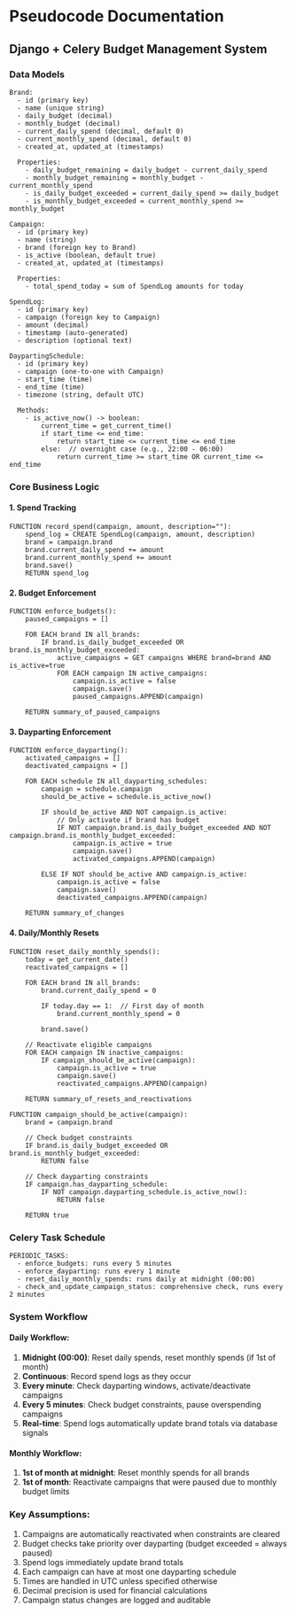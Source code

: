 # Pseudocode Documentation
## Django + Celery Budget Management System

### Data Models

```
Brand:
  - id (primary key)
  - name (unique string)
  - daily_budget (decimal)
  - monthly_budget (decimal)
  - current_daily_spend (decimal, default 0)
  - current_monthly_spend (decimal, default 0)
  - created_at, updated_at (timestamps)
  
  Properties:
    - daily_budget_remaining = daily_budget - current_daily_spend
    - monthly_budget_remaining = monthly_budget - current_monthly_spend
    - is_daily_budget_exceeded = current_daily_spend >= daily_budget
    - is_monthly_budget_exceeded = current_monthly_spend >= monthly_budget

Campaign:
  - id (primary key)
  - name (string)
  - brand (foreign key to Brand)
  - is_active (boolean, default true)
  - created_at, updated_at (timestamps)
  
  Properties:
    - total_spend_today = sum of SpendLog amounts for today

SpendLog:
  - id (primary key)
  - campaign (foreign key to Campaign)
  - amount (decimal)
  - timestamp (auto-generated)
  - description (optional text)

DaypartingSchedule:
  - id (primary key)
  - campaign (one-to-one with Campaign)
  - start_time (time)
  - end_time (time)
  - timezone (string, default UTC)
  
  Methods:
    - is_active_now() -> boolean:
        current_time = get_current_time()
        if start_time <= end_time:
            return start_time <= current_time <= end_time
        else:  // overnight case (e.g., 22:00 - 06:00)
            return current_time >= start_time OR current_time <= end_time
```

### Core Business Logic

#### 1. Spend Tracking
```
FUNCTION record_spend(campaign, amount, description=""):
    spend_log = CREATE SpendLog(campaign, amount, description)
    brand = campaign.brand
    brand.current_daily_spend += amount
    brand.current_monthly_spend += amount
    brand.save()
    RETURN spend_log
```

#### 2. Budget Enforcement
```
FUNCTION enforce_budgets():
    paused_campaigns = []
    
    FOR EACH brand IN all_brands:
        IF brand.is_daily_budget_exceeded OR brand.is_monthly_budget_exceeded:
            active_campaigns = GET campaigns WHERE brand=brand AND is_active=true
            FOR EACH campaign IN active_campaigns:
                campaign.is_active = false
                campaign.save()
                paused_campaigns.APPEND(campaign)
    
    RETURN summary_of_paused_campaigns
```

#### 3. Dayparting Enforcement
```
FUNCTION enforce_dayparting():
    activated_campaigns = []
    deactivated_campaigns = []
    
    FOR EACH schedule IN all_dayparting_schedules:
        campaign = schedule.campaign
        should_be_active = schedule.is_active_now()
        
        IF should_be_active AND NOT campaign.is_active:
            // Only activate if brand has budget
            IF NOT campaign.brand.is_daily_budget_exceeded AND NOT campaign.brand.is_monthly_budget_exceeded:
                campaign.is_active = true
                campaign.save()
                activated_campaigns.APPEND(campaign)
        
        ELSE IF NOT should_be_active AND campaign.is_active:
            campaign.is_active = false
            campaign.save()
            deactivated_campaigns.APPEND(campaign)
    
    RETURN summary_of_changes
```

#### 4. Daily/Monthly Resets
```
FUNCTION reset_daily_monthly_spends():
    today = get_current_date()
    reactivated_campaigns = []
    
    FOR EACH brand IN all_brands:
        brand.current_daily_spend = 0
        
        IF today.day == 1:  // First day of month
            brand.current_monthly_spend = 0
        
        brand.save()
    
    // Reactivate eligible campaigns
    FOR EACH campaign IN inactive_campaigns:
        IF campaign_should_be_active(campaign):
            campaign.is_active = true
            campaign.save()
            reactivated_campaigns.APPEND(campaign)
    
    RETURN summary_of_resets_and_reactivations

FUNCTION campaign_should_be_active(campaign):
    brand = campaign.brand
    
    // Check budget constraints
    IF brand.is_daily_budget_exceeded OR brand.is_monthly_budget_exceeded:
        RETURN false
    
    // Check dayparting constraints
    IF campaign.has_dayparting_schedule:
        IF NOT campaign.dayparting_schedule.is_active_now():
            RETURN false
    
    RETURN true
```

### Celery Task Schedule

```
PERIODIC_TASKS:
  - enforce_budgets: runs every 5 minutes
  - enforce_dayparting: runs every 1 minute
  - reset_daily_monthly_spends: runs daily at midnight (00:00)
  - check_and_update_campaign_status: comprehensive check, runs every 2 minutes
```

### System Workflow

#### Daily Workflow:
1. **Midnight (00:00)**: Reset daily spends, reset monthly spends (if 1st of month)
2. **Continuous**: Record spend logs as they occur
3. **Every minute**: Check dayparting windows, activate/deactivate campaigns
4. **Every 5 minutes**: Check budget constraints, pause overspending campaigns
5. **Real-time**: Spend logs automatically update brand totals via database signals

#### Monthly Workflow:
1. **1st of month at midnight**: Reset monthly spends for all brands
2. **1st of month**: Reactivate campaigns that were paused due to monthly budget limits

### Key Assumptions:
1. Campaigns are automatically reactivated when constraints are cleared
2. Budget checks take priority over dayparting (budget exceeded = always paused)
3. Spend logs immediately update brand totals
4. Each campaign can have at most one dayparting schedule
5. Times are handled in UTC unless specified otherwise
6. Decimal precision is used for financial calculations
7. Campaign status changes are logged and auditable
